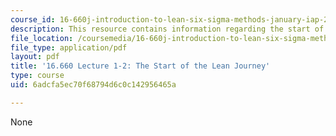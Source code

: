 ```yaml
---
course_id: 16-660j-introduction-to-lean-six-sigma-methods-january-iap-2012
description: This resource contains information regarding the start of the lean journey.
file_location: /coursemedia/16-660j-introduction-to-lean-six-sigma-methods-january-iap-2012/6adcfa5ec70f68794d6c0c142956465a_MIT16_660JIAP12_1-2.pdf
file_type: application/pdf
layout: pdf
title: '16.660 Lecture 1-2: The Start of the Lean Journey'
type: course
uid: 6adcfa5ec70f68794d6c0c142956465a

---
```

None